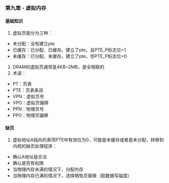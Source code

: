 <link rel="stylesheet" href="../extra/ideal-image-slider.css">
<link rel="stylesheet" href="../extra/ideal-default-theme.css">
<script src="../extra/ideal-image-slider.js"></script>
<script src="../extra/ideal-iis-bullet-nav.js"></script>
<script>
let gitbook = gitbook || [];
gitbook.push(function() {
    let slider = new IdealImageSlider.Slider('.IdealImageSlider');
    slider.addBulletNav();
});
</script>

### 第九章 - 虚拟内存

#### 基础知识
1. 虚拟页面分为三种：
  * 未分配：没有建立pte
  * 已缓存：已分配、已缓存。建立了pte，且PTE_P标志位=1
  * 未缓存：已分配、未缓存。建立了pte，但PTE_P标志位=0
1. DRAM的虚拟页通常是4KB~2MB，是全相联的
1. 术语：
  * PT：页表
  * PTE：页表条目
  * VPN：虚拟页号
  * VPO：虚拟页偏移
  * PPN：物理页号
  * PPO：物理页偏移

#### 缺页
1. 虚拟地址A指向的表项PTE中有效位为0，可能是未缓存或者是未分配，转移到内核的缺页处理程序：
  * 确认A地址是合法
  * 确认是否有权限
  * 当物理内存未满的情况下，分配内存
  * 当物理内存已满的情况下，选择牺牲页替换（脏数据写磁盘）
